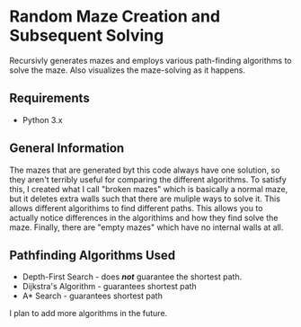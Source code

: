 <h1>Random Maze Creation and Subsequent Solving</h1>
Recursivly generates mazes and employs various path-finding algorithms to solve the maze. Also visualizes the maze-solving as it happens.

<h2>Requirements</h2>
 
 - Python 3.x
 
<h2>General Information</h2>
The mazes that are generated byt this code always have one solution, so they aren't terribly useful for comparing the different algorithms. To satisfy this, I created what I call "broken mazes" which is basically a normal maze, but it deletes extra walls such that there are muliple ways to solve it. This allows different algorithims to find different paths. This allows you to actually notice differences in the algorithims and how they find solve the maze. Finally, there are "empty mazes" which have no internal walls at all.
 
 <h2>Pathfinding Algorithms Used</h2>
 
 - Depth-First Search - does <b><i>not</i></b> guarantee the shortest path.
 - Dijkstra's Algorithm - guarantees shortest path
 - A* Search - guarantees shortest path

I plan to add more algorithms in the future.

